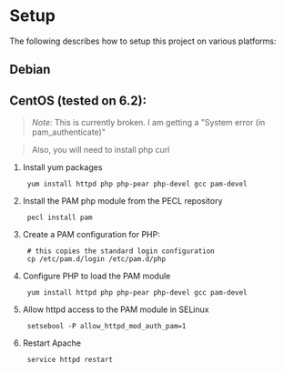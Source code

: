 Setup
=====
The following describes how to setup this project on various platforms:

Debian
------

CentOS (tested on 6.2):
------
> *Note:* This is currently broken. I am getting a "System error (in pam_authenticate)"

> Also, you will need to install php curl

1. Install yum packages

		yum install httpd php php-pear php-devel gcc pam-devel

2. Install the PAM php module from the PECL repository

		pecl install pam

3. Create a PAM configuration for PHP:

		# this copies the standard login configuration
		cp /etc/pam.d/login /etc/pam.d/php

4. Configure PHP to load the PAM module

		yum install httpd php php-pear php-devel gcc pam-devel

5. Allow httpd access to the PAM module in SELinux

		setsebool -P allow_httpd_mod_auth_pam=1

5. Restart Apache

		service httpd restart
